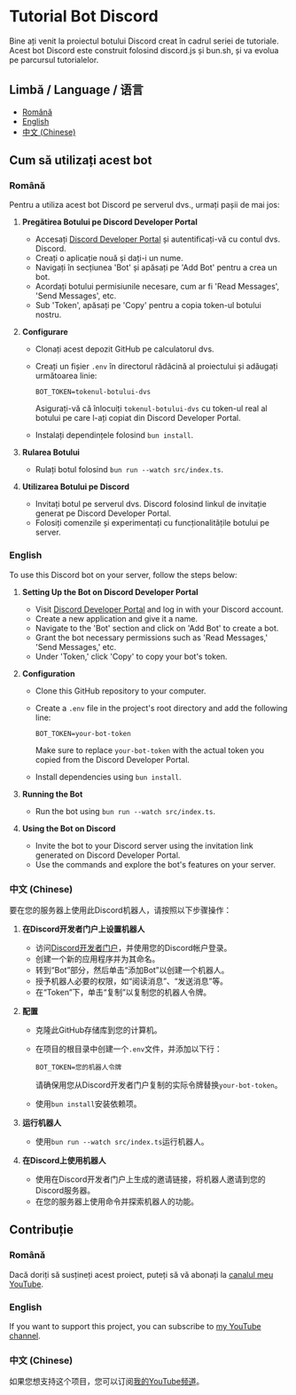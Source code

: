 # Tutorial Bot Discord

Bine ați venit la proiectul botului Discord creat în cadrul seriei de tutoriale. Acest bot Discord este construit folosind discord.js și bun.sh, și va evolua pe parcursul tutorialelor.

## Limbă / Language / 语言

- [Română](#Română)
- [English](#English)
- [中文 (Chinese)](#中文 (Chinese))

## Cum să utilizați acest bot

### Română

Pentru a utiliza acest bot Discord pe serverul dvs., urmați pașii de mai jos:

1. **Pregătirea Botului pe Discord Developer Portal**

   - Accesați [Discord Developer Portal](https://discord.dev) și autentificați-vă cu contul dvs. Discord.
   - Creați o aplicație nouă și dați-i un nume.
   - Navigați în secțiunea 'Bot' și apăsați pe 'Add Bot' pentru a crea un bot.
   - Acordați botului permisiunile necesare, cum ar fi 'Read Messages', 'Send Messages', etc.
   - Sub 'Token', apăsați pe 'Copy' pentru a copia token-ul botului nostru.

2. **Configurare**

   - Clonați acest depozit GitHub pe calculatorul dvs.
   - Creați un fișier `.env` în directorul rădăcină al proiectului și adăugați următoarea linie:

     ```
     BOT_TOKEN=tokenul-botului-dvs
     ```

     Asigurați-vă că înlocuiți `tokenul-botului-dvs` cu token-ul real al botului pe care l-ați copiat din Discord Developer Portal.

   - Instalați dependințele folosind `bun install`.

3. **Rularea Botului**

   - Rulați botul folosind `bun run --watch src/index.ts`.

4. **Utilizarea Botului pe Discord**

   - Invitați botul pe serverul dvs. Discord folosind linkul de invitație generat pe Discord Developer Portal.
   - Folosiți comenzile și experimentați cu funcționalitățile botului pe server.

### English

To use this Discord bot on your server, follow the steps below:

1. **Setting Up the Bot on Discord Developer Portal**

   - Visit [Discord Developer Portal](https://discord.dev) and log in with your Discord account.
   - Create a new application and give it a name.
   - Navigate to the 'Bot' section and click on 'Add Bot' to create a bot.
   - Grant the bot necessary permissions such as 'Read Messages,' 'Send Messages,' etc.
   - Under 'Token,' click 'Copy' to copy your bot's token.

2. **Configuration**

   - Clone this GitHub repository to your computer.
   - Create a `.env` file in the project's root directory and add the following line:

     ```
     BOT_TOKEN=your-bot-token
     ```

     Make sure to replace `your-bot-token` with the actual token you copied from the Discord Developer Portal.

   - Install dependencies using `bun install`.

3. **Running the Bot**

   - Run the bot using `bun run --watch src/index.ts`.

4. **Using the Bot on Discord**

   - Invite the bot to your Discord server using the invitation link generated on Discord Developer Portal.
   - Use the commands and explore the bot's features on your server.

### 中文 (Chinese)

要在您的服务器上使用此Discord机器人，请按照以下步骤操作：

1. **在Discord开发者门户上设置机器人**

   - 访问[Discord开发者门户](https://discord.dev)，并使用您的Discord帐户登录。
   - 创建一个新的应用程序并为其命名。
   - 转到“Bot”部分，然后单击“添加Bot”以创建一个机器人。
   - 授予机器人必要的权限，如“阅读消息”、“发送消息”等。
   - 在“Token”下，单击“复制”以复制您的机器人令牌。

2. **配置**

   - 克隆此GitHub存储库到您的计算机。
   - 在项目的根目录中创建一个`.env`文件，并添加以下行：

     ```
     BOT_TOKEN=您的机器人令牌
     ```

     请确保用您从Discord开发者门户复制的实际令牌替换`your-bot-token`。

   - 使用`bun install`安装依赖项。

3. **运行机器人**

   - 使用`bun run --watch src/index.ts`运行机器人。

4. **在Discord上使用机器人**

   - 使用在Discord开发者门户上生成的邀请链接，将机器人邀请到您的Discord服务器。
   - 在您的服务器上使用命令并探索机器人的功能。

## Contribuție

### Română

Dacă doriți să susțineți acest proiect, puteți să vă abonați la [canalul meu YouTube](https://youtube.com/@wolfy01).

### English

If you want to support this project, you can subscribe to [my YouTube channel](https://youtube.com/@wolfy01).

### 中文 (Chinese)

如果您想支持这个项目，您可以订阅[我的YouTube频道](https://youtube.com/@wolfy01)。
